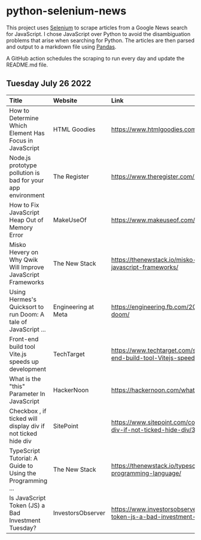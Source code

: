 # python-selenium-news

This project uses [Selenium](https://www.seleniumhq.org/) to scrape articles from a Google News search for JavaScript.
I chose JavaScript over Python to avoid the disambiguation problems that arise when searching for Python.
The articles are then parsed and output to a markdown file using [Pandas](https://pandas.pydata.org/).

A GitHub action schedules the scraping to run every day and update the README.md file.

## Tuesday July 26 2022


| Title                                                          | Website             | Link                                                                                                              |
|:---------------------------------------------------------------|:--------------------|:------------------------------------------------------------------------------------------------------------------|
| How to Determine Which Element Has Focus in JavaScript         | HTML Goodies        | https://www.htmlgoodies.com/javascript/javascript-element-focus/                                                  |
| Node.js prototype pollution is bad for your app environment    | The Register        | https://www.theregister.com/2022/07/25/nodejs_prototype_pollution/                                                |
| How to Fix JavaScript Heap Out of Memory Error                 | MakeUseOf           | https://www.makeuseof.com/javascript-heap-out-of-memory-error-fix/                                                |
| Misko Hevery on Why Qwik Will Improve JavaScript Frameworks    | The New Stack       | https://thenewstack.io/misko-hevery-on-why-qwik-will-improve-javascript-frameworks/                               |
| Using Hermes's Quicksort to run Doom: A tale of JavaScript ... | Engineering at Meta | https://engineering.fb.com/2022/07/20/security/hermes-quicksort-to-run-doom/                                      |
| Front-end build tool Vite.js speeds up development             | TechTarget          | https://www.techtarget.com/searchapparchitecture/news/252522926/Front-end-build-tool-Vitejs-speeds-up-development |
| What is the "this" Parameter In JavaScript                     | HackerNoon          | https://hackernoon.com/what-is-the-this-parameter-in-javascript                                                   |
| Checkbox , if ticked will display div if not ticked hide div   | SitePoint           | https://www.sitepoint.com/community/t/checkbox-if-ticked-will-display-div-if-not-ticked-hide-div/391790/          |
| TypeScript Tutorial: A Guide to Using the Programming ...      | The New Stack       | https://thenewstack.io/typescript-tutorial-a-guide-to-using-the-programming-language/                             |
| Is JavaScript Token (JS) a Bad Investment Tuesday?             | InvestorsObserver   | https://www.investorsobserver.com/news/crypto-update/is-javascript-token-js-a-bad-investment-tuesday              |
